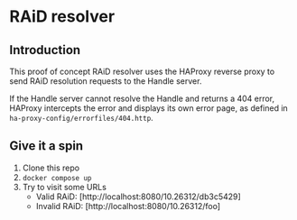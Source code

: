# RAiD resolver

## Introduction

This proof of concept RAiD resolver uses the HAProxy reverse proxy to send RAiD resolution requests to the Handle server.

If the Handle server cannot resolve the Handle and returns a 404 error, HAProxy intercepts the error and displays its own
error page, as defined in `ha-proxy-config/errorfiles/404.http`.

## Give it a spin

1. Clone this repo
2. `docker compose up`
3. Try to visit some URLs
    * Valid RAiD: [http://localhost:8080/10.26312/db3c5429]
    * Invalid RAiD: [http://localhost:8080/10.26312/foo] 